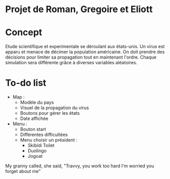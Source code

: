 # Projet de Roman, Gregoire et Eliott


# Concept
Etude scientifique et experimentale se déroulant aux états-unis. Un virus est apparu et menace de décimer la population américaine.
On doit prendre des décisions pour limiter sa propagation tout en maintenant l'ordre.
Chaque simulation sera différente grâce à diverses variables aléatoires.

# To-do list
- Map :
    - Modèle du pays
    - Visuel de la propagation du virus
    - Boutons pour gérer les états
    - Date affichée
- Menu :
    - Bouton start
    - Différentes difficultées
    - Menu choisir un président :
        - Skibidi Toilet
        - Duolingo
        - Jogoat

My granny called, she said, "Travvy, you work too hard
I'm worried you forget about me"
